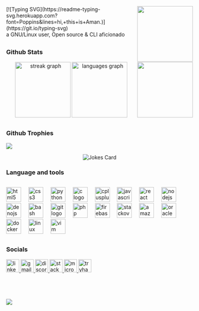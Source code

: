 <img align="right" height="150" src="https://github.com/Anmol-Baranwal/Cool-GIFs-For-GitHub/assets/74038190/6f28d73e-0d7e-4a6c-8ddf-bb24b69a71c0" />
[![Typing SVG](https://readme-typing-svg.herokuapp.com?font=Poppins&lines=hi,+this+is+Aman.)](https://git.io/typing-svg)
<div align="left">a GNU/Linux user, Open source & CLI aficionado</div>

##
  <h3 align="left">Github Stats</h3>
<div align="center">
  <img src="https://streak-stats.demolab.com?user=amnxd&locale=en&mode=daily&theme=shadow_green&hide_border=false&border_radius=5" height="150" alt="streak graph"  />
  <img src="https://github-readme-stats.vercel.app/api/top-langs?username=amnxd&locale=en&hide_title=false&layout=compact&card_width=320&langs_count=5&theme=shadow_green&hide_border=false" height="150" alt="languages graph"  />
  <img align="right" height="150" src="https://github.com/Anmol-Baranwal/Cool-GIFs-For-GitHub/assets/74038190/6f28d73e-0d7e-4a6c-8ddf-bb24b69a71c0" />
</div>

##
  <h3 align="left">Github Trophies</h3>

![](https://github-profile-trophy.vercel.app/?username=amnxd&theme=onestar&no-frame=false&no-bg=true&margin-w=4)
<div align="center">

![Jokes Card](https://readme-jokes.vercel.app/api)
</div>


<h3 align="left">Language and tools</h3>

##

<div align="left">
  <img src="https://cdn.simpleicons.org/html5/E34F26" height="40" alt="html5 logo"  />
  <img width="12" />
  <img src="https://cdn.simpleicons.org/css3/1572B6" height="40" alt="css3 logo"  />
  <img width="12" />
  <img src="https://cdn.simpleicons.org/python/3776AB" height="40" alt="python logo"  />
  <img width="12" />
  <img src="https://cdn.simpleicons.org/c/A8B9CC" height="40" alt="c logo"  />
  <img width="12" />
  <img src="https://cdn.simpleicons.org/c++/00599C" height="40" alt="cplusplus logo"  />
  <img width="12" />
  <img src="https://skillicons.dev/icons?i=js" height="40" alt="javascript logo"  />
  <img width="12" />
  <img src="https://cdn.simpleicons.org/react/61DAFB" height="40" alt="react logo"  />
  <img width="12" />
  <img src="https://cdn.simpleicons.org/nodedotjs/339933" height="40" alt="nodejs logo"  />
  <img width="12" />
  <img src="https://cdn.simpleicons.org/deno/000000" height="40" alt="denojs logo"  />
  <img width="12" />
  <img src="https://cdn.simpleicons.org/gnubash/4EAA25" height="40" alt="bash logo"  />
  <img width="12" />
  <img src="https://cdn.simpleicons.org/git/F05032" height="40" alt="git logo"  />
  <img width="12" />
  <img src="https://cdn.simpleicons.org/php/777BB4" height="40" alt="php logo"  />
  <img width="12" />
  <img src="https://cdn.jsdelivr.net/gh/devicons/devicon/icons/firebase/firebase-plain-wordmark.svg" height="40" alt="firebase logo"  />
  <img width="12" />
  <img src="https://cdn.simpleicons.org/stackoverflow/F58025" height="40" alt="stackoverflow logo"  />
  <img width="12" />
  <img src="https://cdn.jsdelivr.net/gh/devicons/devicon/icons/amazonwebservices/amazonwebservices-line-wordmark.svg" height="40" alt="amazonwebservices logo"  />
  <img width="12" />
  <img src="https://cdn.simpleicons.org/oracle/F80000" height="40" alt="oracle logo"  />
  <img width="12" />
  <img src="https://cdn.jsdelivr.net/gh/devicons/devicon/icons/docker/docker-plain-wordmark.svg" height="40" alt="docker logo"  />
  <img width="12" />
  <img src="https://cdn.jsdelivr.net/gh/devicons/devicon/icons/linux/linux-original.svg" height="40" alt="linux logo"  />
  <img width="12" />
  <img src="https://cdn.simpleicons.org/vim/019733" height="40" alt="vim logo"  />
</div>

##

<h3 align="left">Socials</h3>

<div align="left">
  <a href="https://linkedin.com/in/amnxd" target="_blank">
    <img src="https://img.shields.io/static/v1?message=LinkedIn&logo=linkedin&label=&color=0077B5&logoColor=white&labelColor=&style=for-the-badge" height="35" alt="linkedin logo" />
  </a>
  <a href="aman@malevolent.in" target="_blank">
    <img src="https://img.shields.io/static/v1?message=Gmail&logo=gmail&label=&color=D14836&logoColor=white&labelColor=&style=for-the-badge" height="35" alt="gmail logo" />
  </a>
  <a href="https://discord.com/users/1288507196019052567" target="_blank">
    <img src="https://img.shields.io/static/v1?message=Discord&logo=discord&label=&color=7289DA&logoColor=white&labelColor=&style=for-the-badge" height="35" alt="discord logo" />
  </a>
  <a href="https://stackoverflow.com/users/your-stackoverflow-id" target="_blank">
    <img src="https://img.shields.io/static/v1?message=Stackoverflow&logo=stackoverflow&label=&color=FE7A16&logoColor=white&labelColor=&style=for-the-badge" height="35" alt="stackoverflow logo" />
  </a>
  <a href="mailto:aman@malevolent.in" target="_blank">
    <img src="https://img.shields.io/static/v1?message=Outlook&logo=microsoft-outlook&label=&color=0078D4&logoColor=white&labelColor=&style=for-the-badge" height="35" alt="microsoft-outlook logo" />
  </a>
  <a href="https://tryhackme.com/p/amnxd" target="_blank">
    <img src="https://img.shields.io/static/v1?message=TryHackMe&logo=tryhackme&label=&color=88cc14&logoColor=white&labelColor=&style=for-the-badge" height="35" alt="tryhackme logo" />
  </a>
</div>

##

<br clear="both">

###

[![](https://visitcount.itsvg.in/api?id=amnxd&icon=6&color=0)](https://visitcount.itsvg.in)

##
